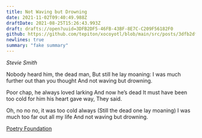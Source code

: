 ```yaml
---
title: Not Waving but Drowning
date: 2021-11-02T09:40:49.988Z
draftDate: 2021-08-25T15:26:43.993Z
draft: drafts://open?uuid=3DFB2DF5-46FB-43BF-8E7C-C209F56182F0
github: https://github.com/tepiton/xocoyotl/blob/main/src/posts/3dfb2df5-46fb-43bf-8e7c-c209f56182f0.md
newlines: true
summary: "fake summary"
---
```

_Stevie Smith_

Nobody heard him, the dead man,
But still he lay moaning:
I was much further out than you thought
And not waving but drowning.
<!-- excerpt -->
Poor chap, he always loved larking
And now he’s dead
It must have been too cold for him his heart gave way,
They said.
<!-- excerpt -->
Oh, no no no, it was too cold always
(Still the dead one lay moaning)
I was much too far out all my life
And not waving but drowning.

[Poetry Foundation](https://www.poetryfoundation.org/poems/46479/not-waving-but-drowning)
